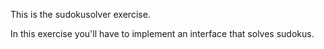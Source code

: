 This is the sudokusolver exercise.

In this exercise you'll have to implement an interface that solves sudokus.
